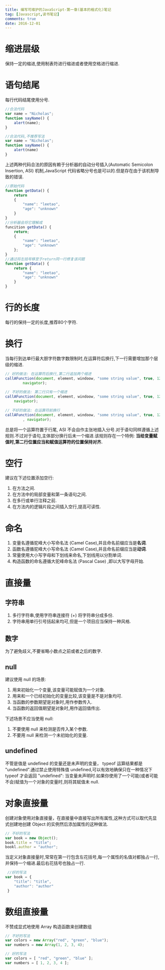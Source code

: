 ```yaml
---
title: 编写可维护的JavaScript-第一章(基本的格式化)笔记
tag: [Javascript,读书笔记]
comments: true
date: 2016-12-01
---
```






# 缩进层级

保持一定的缩进,使用制表符进行缩进或者使用空格进行缩进.

# 语句结尾

每行代码结尾使用分号.

```javascript
//合法代码
var name = "Nicholas";
function sayName() {
    alert(name);
}

//合法代码,不推荐写法
var name = "Nicholas";
function sayName() {
    alert(name)
}
```
上述两种代码合法的原因有赖于分析器的自动分号插入(Automatic Semicolon Insertion, ASI) 机制,JavaScript 代码省略分号也是可以的.但是存在由于该机制导致的错误.

```javascript
//原始代码
function getData() {
    return 
    {
        "name": "leetao",
        "age": "unknown"
    }
}
//分析器会将它理解成
funcition getData() {
    return;
    {
        "name": "leetao",
        "age": "unknown"
    };
}
//通过将左括号移至于return同一行修复该问题
function getData() {
    return {
        "name": "leetao",
        "age": "unknown"
    }
}
```

# 行的长度

每行的保持一定的长度,推荐80个字符.

# 换行

当每行到达单行最大胆字符数字数限制时,在运算符后换行,下一行需要增加那个层级的缩进.

```javascript
// 好的做法: 在运算符后换行,第二行追加两个缩进
callAFunction(document, element, windoow, "some string value", true, 123,
        navigator);
        
// 不好的做法: 第二行只有一个缩进
callAFunction(document, element, windoow, "some string value", true, 123,
    navigator);
    
// 不好的做法: 在运算符前换行
callAFunction(document, element, windoow, "some string value", true, 123
        , navigator);
```
 
总是将一个运算符置于行尾, ASI 不会自作主张地插入分号.对于语句同样遵循上述规则.不过对于语句,主体部分换行后未一个缩进.该规则存在一个特例: **当给变量赋值时,第二行位置应当和赋值运算符的位置保持对齐.**
 
 
# 空行

建议在下述位置添加空行:

 1. 在方法之间.
 2. 在方法中的局部变量和第一条语句之间.
 3. 在多行或单行注释之前.
 4. 在方法内的逻辑片段之间插入空行,提高可读性.
 

# 命名

1. 变量名遵循驼峰大小写命名法 (Camel Case),并且命名前缀应当是**名词**.
2. 函数名遵循驼峰大小写命名法 (Camel Case),并且命名前缀应当是**动词**.
3. 常量使用大小写字母和下划线来命名,下划线用以分割单词.
4. 构造函数的命名遵循大驼峰命名法 (Pascal Case) ,即以大写字母开始.

# 直接量

## 字符串

1. 多行字符串,使用字符串连接符 (+) 将字符串分成多份.
2. 字符串用单行引号括起来均可,但是一个项目应当保持一种风格.

## 数字

为了避免歧义,不要省略小数点之前或者之后的数字.

## null

建议使用 null 的场景:

1. 用来初始化一个变量,该变量可能赋值为一个对象.
2. 用来和一个已经初始化的变量比较,该变量是不是对象均可.
3. 当函数的参数期望是对象时,用作参数传入.
4. 当函数的返回值期望是对象时,用作返回值传出.

下述场景不应当使用 null:

1. 不要使用 null 来检测是否传入某个参数.
2. 不要用 null 来检测一个未初始化的变量.

## undefined

不管是值是 undefined 的变量还是未声明的变量， typeof 运算结果都是 "undefined".通过禁止使用特殊值 undefined,可以有效地确保只在一种情况下 typeof 才会返回 "undefined": 当变量未声明时.如果你使用了一个可能(或者可能不会)赋值为一个对象的变量时,则将其赋值未 null.

# 对象直接量

创建对象使用对象直接量，在直接量中直接写出所有属性,这种方式可以取代先显式创建地创建 Object 的实例然后添加属性的这种做法.

```javascript
// 不好的写法
var book = new Object();
book.title = "title";
bookl.author = "author";
```
 
当定义对象直接量时,常常在第一行包含左花括号,每一个属性的名值对都独占一行,并保持一个缩进.最后右花括号也独占一行.
 
```javascript
 //好的写法
var book = {
    "title": "title",
    "author": "author"
 }
```
# 数组直接量

不赞成显式地使用 Array  构造函数来创建数组

```javascript
// 不好的写法
var colors = new Array("red", "green", "blue");
var numbers = new Array(1, 2, 3, 4);

// 好的写法
var colors = [ "red", "green", "blue" ];
var numbers = [ 1, 2, 3, 4 ];
```
 
 
 
 
 
 
 